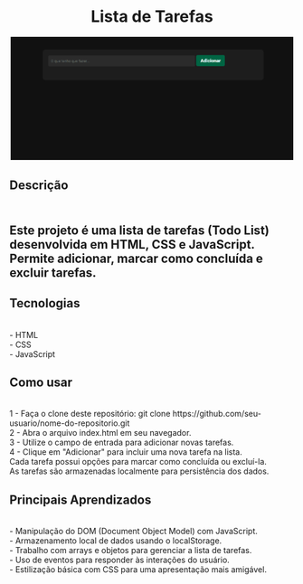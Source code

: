 <div align="center">
  <h1>Lista de Tarefas</h1>
  <img src="./todoListLocalStorage.gif" width="500" >
</div>
<div align="left">
<h2>Descrição<h2/>
 <br>Este projeto é uma lista de tarefas (Todo List) desenvolvida em HTML, CSS e JavaScript. Permite adicionar, marcar como concluída e excluir tarefas.

<h2>Tecnologias</h2>
  <br>- HTML
  <br>- CSS
  <br>- JavaScript
<h2>Como usar</h2>
  <br>1 - Faça o clone deste repositório: git clone https://github.com/seu-usuario/nome-do-repositorio.git
  <br>2 - Abra o arquivo index.html em seu navegador.
  <br>3 - Utilize o campo de entrada para adicionar novas tarefas.
  <br>4 - Clique em "Adicionar" para incluir uma nova tarefa na lista.
  <br>Cada tarefa possui opções para marcar como concluída ou excluí-la.
  <br>As tarefas são armazenadas localmente para persistência dos dados.
<h2>Principais Aprendizados</h2>
 <br>- Manipulação do DOM (Document Object Model) com JavaScript.
 <br>- Armazenamento local de dados usando o localStorage.
 <br>- Trabalho com arrays e objetos para gerenciar a lista de tarefas.
 <br>- Uso de eventos para responder às interações do usuário.
 <br>- Estilização básica com CSS para uma apresentação mais amigável.
</div>
